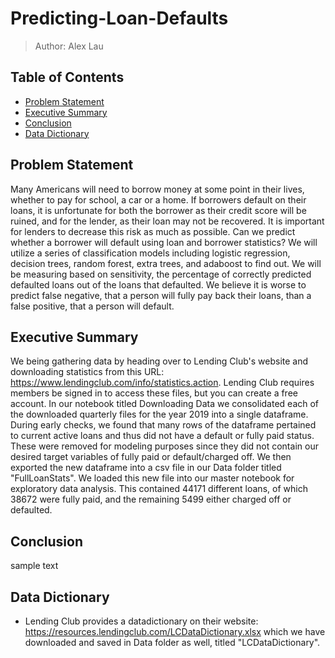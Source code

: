 # Predicting-Loan-Defaults

> Author: Alex Lau

## Table of Contents
- [Problem Statement](#Problem-Statement)
- [Executive Summary](#Executive-Summary)
- [Conclusion](#Conclusion)
- [Data Dictionary](#Data-Dictionary)

## Problem Statement

Many Americans will need to borrow money at some point in their lives, whether to pay for school, a car or a home. If borrowers default on their loans, it is unfortunate for both the borrower as their credit score will be ruined, and for the lender, as their loan may not be recovered. It is important for lenders to decrease this risk as much as possible. Can we predict whether a borrower will default using loan and borrower statistics? We will utilize a series of classification models including logistic regression, decision trees, random forest, extra trees, and adaboost to find out. We will be measuring based on sensitivity, the percentage of correctly predicted defaulted loans out of the loans that defaulted. We believe it is worse to predict false negative, that a person will fully pay back their loans, than a false positive, that a person will default. 

## Executive Summary

We being gathering data by heading over to Lending Club's website and downloading statistics from this URL: https://www.lendingclub.com/info/statistics.action. Lending Club requires members be signed in to access these files, but you can create a free account. In our notebook titled Downloading Data we consolidated each of the downloaded quarterly files for the year 2019 into a single dataframe. During early checks, we found that many rows of the dataframe pertained to current active loans and thus did not have a default or fully paid status. These were removed for modeling purposes since they did not contain our desired target variables of fully paid or default/charged off. We then exported the new dataframe into a csv file in our Data folder titled "FullLoanStats". We loaded this new file into our master notebook for exploratory data analysis. This contained 44171 different loans, of which 38672 were fully paid, and the remaining 5499 either charged off or defaulted. 



## Conclusion

sample text

## Data Dictionary

- Lending Club provides a datadictionary on their website: https://resources.lendingclub.com/LCDataDictionary.xlsx which we have downloaded and saved in Data folder as well, titled "LCDataDictionary".
